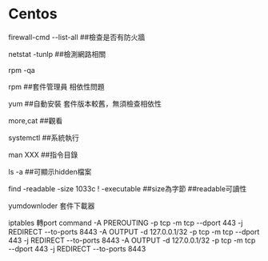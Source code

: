 # Centos
firewall-cmd --list-all ##檢查是否有防火牆 

netstat -tunlp ##檢測網路相關

rpm -qa

rpm ##套件管理員 相依性問題

yum ##自動安裝 套件版本較舊，無須檢查相依性 

more,cat ##觀看

systemctl ##系統執行

man XXX ##指令目錄 

ls -a ##可顯示hidden檔案

find -readable -size 1033c ! -executable ##size為字節 ##readable可讀性

yumdownloder 套件下載器

iptables 轉port command
-A PREROUTING -p tcp -m tcp --dport 443 -j REDIRECT --to-ports 8443
-A OUTPUT -d 127.0.0.1/32 -p tcp -m tcp --dport 443 -j REDIRECT --to-ports 8443
-A OUTPUT -d 127.0.0.1/32 -p tcp -m tcp --dport 443 -j REDIRECT --to-ports 8443
